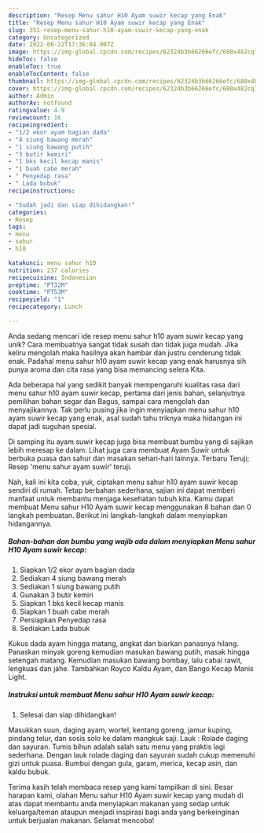 ```yaml
---
description: "Resep Menu sahur H10 Ayam suwir kecap yang Enak"
title: "Resep Menu sahur H10 Ayam suwir kecap yang Enak"
slug: 351-resep-menu-sahur-h10-ayam-suwir-kecap-yang-enak
category: Uncategorized
date: 2022-06-22T17:36:04.007Z
image: https://img-global.cpcdn.com/recipes/62324b3b66266efc/680x482cq70/menu-sahur-h10-ayam-suwir-kecap-foto-resep-utama.jpg
hideToc: false
enableToc: true
enableTocContent: false
thumbnail: https://img-global.cpcdn.com/recipes/62324b3b66266efc/680x482cq70/menu-sahur-h10-ayam-suwir-kecap-foto-resep-utama.jpg
cover: https://img-global.cpcdn.com/recipes/62324b3b66266efc/680x482cq70/menu-sahur-h10-ayam-suwir-kecap-foto-resep-utama.jpg
author: Admin
authorAv: notfound
ratingvalue: 4.9
reviewcount: 16
recipeingredient:
- "1/2 ekor ayam bagian dada"
- "4 siung bawang merah"
- "1 siung bawang putih"
- "3 butir kemiri"
- "1 bks kecil kecap manis"
- "1 buah cabe merah"
- " Penyedap rasa"
- " Lada bubuk"
recipeinstructions:

- "Sudah jadi dan siap dihidangkan!"
categories:
- Resep
tags:
- menu
- sahur
- h10

katakunci: menu sahur h10 
nutrition: 237 calories
recipecuisine: Indonesian
preptime: "PT32M"
cooktime: "PT53M"
recipeyield: "1"
recipecategory: Lunch

---
```





Anda sedang mencari ide resep menu sahur h10 ayam suwir kecap yang unik? Cara membuatnya sangat tidak susah dan tidak juga mudah. Jika keliru mengolah maka hasilnya akan hambar dan justru cenderung tidak enak. Padahal menu sahur h10 ayam suwir kecap yang enak harusnya sih punya aroma dan cita rasa yang bisa memancing selera Kita.





Ada beberapa hal yang sedikit banyak mempengaruhi kualitas rasa dari menu sahur h10 ayam suwir kecap, pertama dari jenis bahan, selanjutnya pemilihan bahan segar dan Bagus, sampai cara mengolah dan menyajikannya. Tak perlu pusing jika ingin menyiapkan menu sahur h10 ayam suwir kecap yang enak,      asal sudah tahu triknya maka hidangan ini dapat jadi suguhan spesial.














Di samping itu ayam suwir kecap juga bisa membuat bumbu yang di sajikan lebih meresap ke dalam. Lihat juga cara membuat Ayam Suwir untuk berbuka puasa dan sahur dan masakan sehari-hari lainnya. Terbaru Teruji; Resep &#39;menu sahur ayam suwir&#39; teruji.






Nah, kali ini kita coba, yuk, ciptakan menu sahur h10 ayam suwir kecap sendiri di rumah. Tetap berbahan sederhana, sajian ini dapat memberi manfaat untuk membantu menjaga kesehatan tubuh kita. Kamu dapat membuat Menu sahur H10 Ayam suwir kecap menggunakan 8 bahan dan 0 langkah pembuatan. Berikut ini langkah-langkah dalam menyiapkan hidangannya.

<!--inarticleads1-->

##### Bahan-bahan dan bumbu yang wajib ada dalam menyiapkan Menu sahur H10 Ayam suwir kecap:

1. Siapkan 1/2 ekor ayam bagian dada
1. Sediakan 4 siung bawang merah
1. Sediakan 1 siung bawang putih
1. Gunakan 3 butir kemiri
1. Siapkan 1 bks kecil kecap manis
1. Siapkan 1 buah cabe merah
1. Persiapkan  Penyedap rasa
1. Sediakan  Lada bubuk


Kukus dada ayam hingga matang, angkat dan biarkan panasnya hilang. Panaskan minyak goreng kemudian masukan bawang putih, masak hingga setengah matang. Kemudian masukan bawang bombay, lalu cabai rawit, lengkuas dan jahe. Tambahkan Royco Kaldu Ayam, dan Bango Kecap Manis Light. 

<!--inarticleads2-->

##### Instruksi untuk membuat Menu sahur H10 Ayam suwir kecap:


1. Selesai dan siap dihidangkan!

Masukkan suun, daging ayam, wortel, kentang goreng, jamur kuping, pindang telur, dan sosis solo ke dalam mangkuk saji. Lauk : Rolade daging dan sayuran. Tumis bihun adalah salah satu menu yang praktis lagi sederhana. Dengan lauk rolade daging dan sayuran sudah cukup memenuhi gizi untuk puasa. Bumbui dengan gula, garam, merica, kecap asin, dan kaldu bubuk. 

Terima kasih telah membaca resep yang kami tampilkan di sini. Besar harapan kami, olahan Menu sahur H10 Ayam suwir kecap yang mudah di atas dapat membantu anda menyiapkan makanan yang sedap untuk keluarga/teman ataupun menjadi inspirasi bagi anda yang berkeinginan untuk berjualan makanan. Selamat mencoba!

